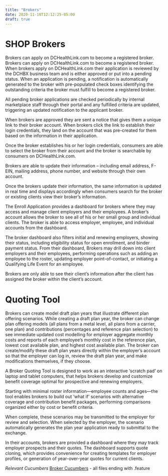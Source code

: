 ```yaml
---
title: "Brokers"
date: 2020-11-18T12:12:25-05:00
draft: true
---
```


# SHOP Brokers
Brokers can apply on DCHealthLink.com to become a registered broker. Brokers can apply on DCHealthLink.com to become a registered broker. When brokers apply on DCHealthLink.com their application is reviewed by the DCHBX business team and is either approved or put into a pending status. When an application is pending, a notification is automatically generated to the broker with pre-populated check boxes identifying the outstanding criteria the broker must fulfill to become a registered broker.

All pending broker applications are checked periodically by internal marketplace staff through their portal and any fulfilled criteria are updated, triggering an updated notification to the applicant broker.

When brokers are approved they are sent a notice that gives them a unique link to their broker account. When brokers click the link to establish their login credentials, they land on the account that was pre-created for them based on the information in their application.

Once the broker establishes his or her login credentials, consumers are able to select the broker from their account and the broker is searchable by consumers on DCHealthLink.com.

Brokers are able to update their information – including email address, F-EIN, mailing address, phone number, and website through their own account.

Once the brokers update their information, the same information is updated in real time and displays accordingly when consumers search for the broker or existing clients view their broker’s information.

The Enroll Application provides a dashboard for brokers where they may access and manage client employers and their employees. A broker’s account allows the broker to see all of his or her small group and individual clients. The broker is able to access employer, employee, and individual accounts from the dashboard.

The broker dashboard also filters initial and renewing employers, showing their status, including eligibility status for open enrollment, and binder payment status. From their dashboard, Brokers may drill down into client employers and their employees, performing operations such as adding an employee to the roster, updating employer point-of-contact, or initiating a Qualifying Life Event for an employee.

Brokers are only able to see their client’s information after the client has assigned the broker within the client’s account.

# Quoting Tool

Brokers can create model draft plan years that illustrate different plan offering scenarios. While creating a draft plan year, the broker can change plan offering models (all plans from a metal level, all plans from a carrier, one plan) and contributions (percentages and reference plan selection) to see immediate updated cost modelling for employer aggregate monthly costs and reports of each employee’s monthly cost in the reference plan, lowest cost available plan, and highest cost available plan. The broker can create/modify these draft plan years directly within the employer’s account so that the employer can log in, review the draft plan year, and make modifications themselves, if they choose.

A Broker Quoting Tool is designed to work as an interactive ‘scratch pad’ on laptop and tablet computers, that helps brokers develop and customize benefit coverage optimal for prospective and renewing employers.

Starting with minimal roster information—employee counts and ages—the tool enables brokers to build out ‘what if’ scenarios with alternative coverage and contribution benefit packages, performing comparisons organized either by cost or benefit criteria.

When complete, these scenarios may be transmitted to the employer for review and selection. When selected by the employer, the scenario automatically generates the plan year application ready to submittal to the exchange.

In their accounts, brokers are provided a dashboard where they may track employer prospects and their quotes. The dashboard supports quote cloning, which provides convenience for creating templates for employer profiles, or generation of year-over-year quotes for current clients.


*Relevant Cucumbers*
[Broker Cucumbers](https://github.com/dchbx/enroll/tree/master/features/brokers) - all files ending with .feature